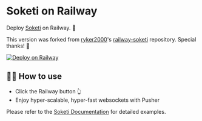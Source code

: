 # Soketi on Railway

Deploy [Soketi](https://soketi.app) on Railway. 🚀

This version was forked from [ryker2000](https://github.com/ryker2000)'s [railway-soketi](https://github.com/ryker2000/railway-soketi) repository. Special thanks! 🥳

[![Deploy on Railway](https://railway.app/button.svg)](https://railway.app/new/template/IAn7JD?referralCode=T4V-jV)

## 💁‍♀️ How to use

- Click the Railway button 👆
- Enjoy hyper-scalable, hyper-fast websockets with Pusher

Please refer to the [Soketi Documentation](https://docs.soketi.app) for detailed examples.
